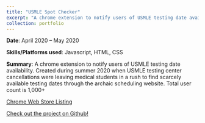 ```yaml
---
title: "USMLE Spot Checker"
excerpt: "A chrome extension to notify users of USMLE testing date availability. <br/><img src='/images/SpotCheckerLanding.png'>"
collection: portfolio
---
```


**Date**: April 2020 – May 2020

**Skills/Platforms used**: Javascript, HTML, CSS

**Summary**: A chrome extension to notify users of USMLE testing date availability. Created during summer 2020 when USMLE testing center cancellations were leaving medical students in a rush to find scarcely available testing dates through the archaic scheduling website. Total user count is 1,000+

[Chrome Web Store Listing](https://chrome.google.com/webstore/detail/usmle-spot-checker/ilhlpcpkfdncbghoijdicibppgoppecc?hl=en-US)

[Check out the project on Github!](https://github.com/Vumz/Spot-Checker)